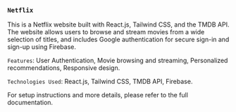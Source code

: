### `Netflix`

This is a Netflix website built with React.js, Tailwind CSS, and the TMDB API. The website allows users to browse and stream movies from a wide selection of titles, and includes Google authentication for secure sign-in and sign-up using Firebase.

`Features`: User Authentication, Movie browsing and streaming, Personalized recommendations, Responsive design.

`Technologies Used`: React.js, Tailwind CSS, TMDB API, Firebase.

For setup instructions and more details, please refer to the full documentation.

